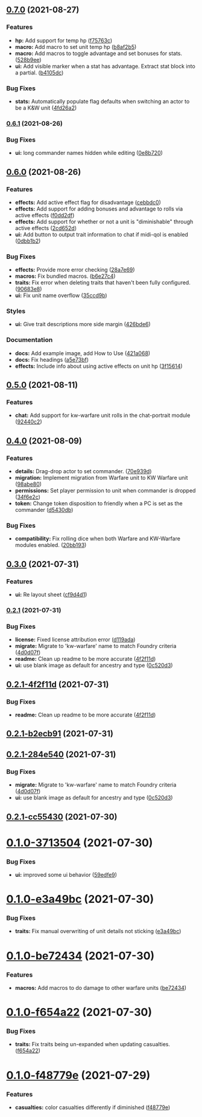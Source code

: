 ## [0.7.0](https://github.com/Mejari/kw_warfare/compare/v0.6.1...v0.7.0) (2021-08-27)


### Features

* **hp:** Add support for temp hp ([f75763c](https://github.com/Mejari/kw_warfare/commit/f75763cad0468831a071be47062158e528732827))
* **macro:** Add macro to set unit temp hp ([b8af2b5](https://github.com/Mejari/kw_warfare/commit/b8af2b579190e3764b83ce7df8306bec2c464d88))
* **macro:** Add macros to toggle advantage and set bonuses for stats. ([528b9ee](https://github.com/Mejari/kw_warfare/commit/528b9ee38ce39417c25d5610072dd6239e632aaf))
* **ui:** Add visible marker when a stat has advantage. Extract stat block into a partial. ([b4105dc](https://github.com/Mejari/kw_warfare/commit/b4105dcd8bac2e151bc146bbc152a320c6a11f50))


### Bug Fixes

* **stats:** Automatically populate flag defaults when switching an actor to be a K&W unit ([4fd26a2](https://github.com/Mejari/kw_warfare/commit/4fd26a2b076bce3e0e2f4af9d96fcbbc48cf444b))


### [0.6.1](https://github.com/Mejari/kw_warfare/compare/v0.6.0...v0.6.1) (2021-08-26)


### Bug Fixes

* **ui:** long commander names hidden while editing ([0e8b720](https://github.com/Mejari/kw_warfare/commit/0e8b720ca1b89e22e00fb668b223fbbe1d021468))


## [0.6.0](https://github.com/Mejari/kw_warfare/compare/v0.5.0...v0.6.0) (2021-08-26)


### Features

* **effects:** Add active effect flag for disadvantage ([cebbdc0](https://github.com/Mejari/kw_warfare/commit/cebbdc0f83dcd0d767e7e3db7bc0bcabff221d63))
* **effects:** Add support for adding bonuses and advantage to rolls via active effects ([f0dd2df](https://github.com/Mejari/kw_warfare/commit/f0dd2dfb1a56812a3772e9333bf25475f4763a62))
* **effects:** Add support for whether or not a unit is "diminishable" through active effects ([2cd652d](https://github.com/Mejari/kw_warfare/commit/2cd652d553766d3478440025869f46bbb3803f6e))
* **ui:** Add button to output trait information to chat if midi-qol is enabled ([0dbb1b2](https://github.com/Mejari/kw_warfare/commit/0dbb1b243a1d8629a99d734f7ff0f1f900b22658))


### Bug Fixes

* **effects:** Provide more error checking ([28a7e69](https://github.com/Mejari/kw_warfare/commit/28a7e698d223471fb24b694684096132ff4afdb8))
* **macros:** Fix bundled macros. ([b6e27c4](https://github.com/Mejari/kw_warfare/commit/b6e27c4c24eb26376fe410f36b25bb8df1de9f04))
* **traits:** Fix error when deleting traits that haven't been fully configured. ([90683e8](https://github.com/Mejari/kw_warfare/commit/90683e8f793f4f6e2f7684230ed7296e7d62faf2))
* **ui:** Fix unit name overflow ([35ccd9b](https://github.com/Mejari/kw_warfare/commit/35ccd9bc7f1f21a039bddee5dda4d2701b24e616))


### Styles

* **ui:** Give trait descriptions more side margin ([426bde6](https://github.com/Mejari/kw_warfare/commit/426bde665e368083f04023f5c4ad7e664b3fa4bb))


### Documentation

* **docs:** Add example image, add How to Use ([421a068](https://github.com/Mejari/kw_warfare/commit/421a0685a251d87a3e9a0193622665a5c75472e0))
* **docs:** Fix headings ([a5e73bf](https://github.com/Mejari/kw_warfare/commit/a5e73bf2f956f76f27e2976f2f1ec68cf9e03be5))
* **effects:** Include info about using active effects on unit hp ([3f15614](https://github.com/Mejari/kw_warfare/commit/3f15614ee9cedc98f05da0b287d7076acc45736d))


## [0.5.0](https://github.com/Mejari/kw_warfare/compare/v0.4.0...v0.5.0) (2021-08-11)


### Features

* **chat:** Add support for kw-warfare unit rolls in the chat-portrait module ([92440c2](https://github.com/Mejari/kw_warfare/commit/92440c2b7d5250f5fba485c651ea01ce208cc5c1))


## [0.4.0](https://github.com/Mejari/kw_warfare/compare/v0.3.0...v0.4.0) (2021-08-09)


### Features

* **details:** Drag-drop actor to set commander. ([70e939d](https://github.com/Mejari/kw_warfare/commit/70e939da69a1ae3702b6d9ca7624b281cde28095))
* **migration:** Implement migration from Warfare unit to KW Warfare unit ([98abe80](https://github.com/Mejari/kw_warfare/commit/98abe80a658cb3fad4cfe6e0502297aa33dc62a4))
* **permissions:** Set player permission to unit when commander is dropped ([34f6e2c](https://github.com/Mejari/kw_warfare/commit/34f6e2c79e1ef638599d728d1a47a565e18aadcf))
* **token:** Change token disposition to friendly when a PC is set as the commander ([d5430db](https://github.com/Mejari/kw_warfare/commit/d5430db55f827093a99859da3d543896f2d2c8a2))


### Bug Fixes

* **compatibility:** Fix rolling dice when both Warfare and KW-Warfare modules enabled. ([20bb193](https://github.com/Mejari/kw_warfare/commit/20bb193792e3ea4306e5bfe70018aa55e202f257))


## [0.3.0](https://github.com/Mejari/kw_warfare/compare/v0.2.1...v0.3.0) (2021-07-31)


### Features

* **ui:** Re layout sheet ([cf9d4d1](https://github.com/Mejari/kw_warfare/commit/cf9d4d1a1eab997eefc39cbe9d9c1b484cbe6aa1))


### [0.2.1](https://github.com/Mejari/kw_warfare/compare/v0.2.0...v0.2.1) (2021-07-31)


### Bug Fixes

* **license:** Fixed license attribution error ([d119ada](https://github.com/Mejari/kw_warfare/commit/d119ada6a229f2ce19f8ffd565e9eccf1b931bd1))
* **migrate:** Migrate to 'kw-warfare' name to match Foundry criteria ([4d0d07f](https://github.com/Mejari/kw_warfare/commit/4d0d07f3296e94fa1266dfb4d621bf0393a9c9e5))
* **readme:** Clean up readme to be more accurate ([4f2f11d](https://github.com/Mejari/kw_warfare/commit/4f2f11d1ee47039899066c7f4906095023b75cfa))
* **ui:** use blank image as default for ancestry and type ([0c520d3](https://github.com/Mejari/kw_warfare/commit/0c520d3471075ed8590d77a34af7ab715c774718))


## [0.2.1-4f2f11d](https://github.com/Mejari/kw_warfare/compare/v0.2.1-b2ecb91...v0.2.1-4f2f11d) (2021-07-31)


### Bug Fixes

* **readme:** Clean up readme to be more accurate ([4f2f11d](https://github.com/Mejari/kw_warfare/commit/4f2f11d))




## [0.2.1-b2ecb91](https://github.com/Mejari/kw_warfare/compare/v0.2.1-284e540...v0.2.1-b2ecb91) (2021-07-31)




## [0.2.1-284e540](https://github.com/Mejari/kw_warfare/compare/v0.2.1-cc55430...v0.2.1-284e540) (2021-07-31)


### Bug Fixes

* **migrate:** Migrate to 'kw-warfare' name to match Foundry criteria ([4d0d07f](https://github.com/Mejari/kw_warfare/commit/4d0d07f))
* **ui:** use blank image as default for ancestry and type ([0c520d3](https://github.com/Mejari/kw_warfare/commit/0c520d3))




## [0.2.1-cc55430](https://github.com/Mejari/kw_warfare/compare/v0.2.0...v0.2.1-cc55430) (2021-07-30)




# [0.1.0-3713504](https://github.com/Mejari/kw_warfare/compare/v0.1.0-e3a49bc...v0.1.0-3713504) (2021-07-30)


### Bug Fixes

* **ui:** improved some ui behavior ([59edfe9](https://github.com/Mejari/kw_warfare/commit/59edfe9))




# [0.1.0-e3a49bc](https://github.com/Mejari/kw_warfare/compare/v0.1.0-be72434...v0.1.0-e3a49bc) (2021-07-30)


### Bug Fixes

* **traits:** Fix manual overwriting of unit details not sticking ([e3a49bc](https://github.com/Mejari/kw_warfare/commit/e3a49bc))




# [0.1.0-be72434](https://github.com/Mejari/kw_warfare/compare/v0.1.0-f654a22...v0.1.0-be72434) (2021-07-30)


### Features

* **macros:** Add macros to do damage to other warfare units ([be72434](https://github.com/Mejari/kw_warfare/commit/be72434))




# [0.1.0-f654a22](https://github.com/Mejari/kw_warfare/compare/v0.1.0-71d470e...v0.1.0-f654a22) (2021-07-30)


### Bug Fixes

* **traits:** Fix traits being un-expanded when updating casualties. ([f654a22](https://github.com/Mejari/kw_warfare/commit/f654a22))


# [0.1.0-f48779e](https://github.com/Mejari/kw_warfare/compare/v0.0.1-dd0afc0...v0.1.0-f48779e) (2021-07-29)


### Features

* **casualties:** color casualties differently if diminished ([f48779e](https://github.com/Mejari/kw_warfare/commit/f48779e))
